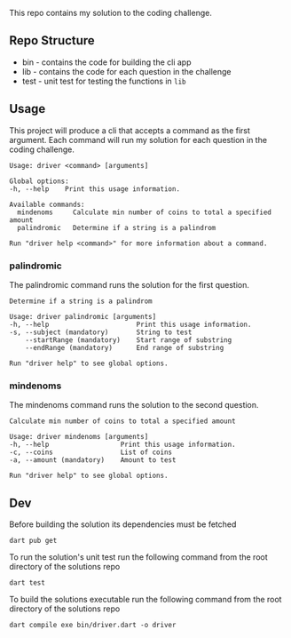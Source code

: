 This repo contains my solution to the coding challenge.
## Repo Structure

 - bin - contains the code for building the cli app
 - lib - contains the code for each question in the challenge 
 - test - unit test for testing the functions in `lib`
## Usage
This project will produce a cli that accepts a command as the first argument. Each command will run my solution for each question in the coding challenge.

    Usage: driver <command> [arguments]
    
    Global options:
    -h, --help    Print this usage information.
    
    Available commands:
      mindenoms     Calculate min number of coins to total a specified amount
      palindromic   Determine if a string is a palindrom
    
    Run "driver help <command>" for more information about a command.
### palindromic
The palindromic command runs the solution for the first question.

    Determine if a string is a palindrom
    
    Usage: driver palindromic [arguments]
    -h, --help                      Print this usage information.
    -s, --subject (mandatory)       String to test
        --startRange (mandatory)    Start range of substring
        --endRange (mandatory)      End range of substring
    
    Run "driver help" to see global options.  
### mindenoms
The mindenoms command runs the solution to the second question.

    Calculate min number of coins to total a specified amount
    
    Usage: driver mindenoms [arguments]
    -h, --help                  Print this usage information.
    -c, --coins                 List of coins
    -a, --amount (mandatory)    Amount to test
    
    Run "driver help" to see global options.

## Dev
Before building the solution its dependencies must be fetched

    dart pub get

To run the solution's unit test run the following command from the root directory of the solutions repo

    dart test
To build the solutions executable run the following command from the root directory of the solutions repo

    dart compile exe bin/driver.dart -o driver

